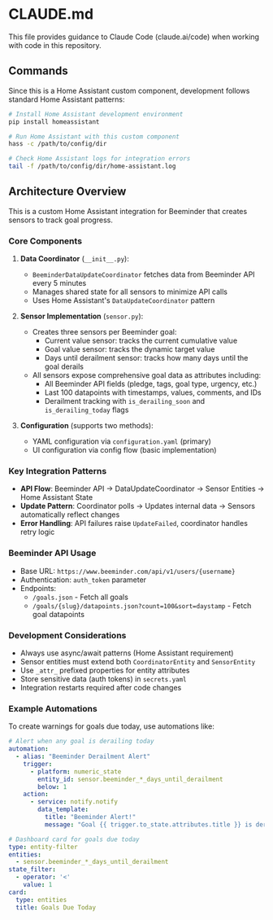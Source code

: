 # CLAUDE.md

This file provides guidance to Claude Code (claude.ai/code) when working with code in this repository.

## Commands

Since this is a Home Assistant custom component, development follows standard Home Assistant patterns:

```bash
# Install Home Assistant development environment
pip install homeassistant

# Run Home Assistant with this custom component
hass -c /path/to/config/dir

# Check Home Assistant logs for integration errors
tail -f /path/to/config/dir/home-assistant.log
```

## Architecture Overview

This is a custom Home Assistant integration for Beeminder that creates sensors to track goal progress.

### Core Components

1. **Data Coordinator** (`__init__.py`): 
   - `BeeminderDataUpdateCoordinator` fetches data from Beeminder API every 5 minutes
   - Manages shared state for all sensors to minimize API calls
   - Uses Home Assistant's `DataUpdateCoordinator` pattern

2. **Sensor Implementation** (`sensor.py`):
   - Creates three sensors per Beeminder goal:
     - Current value sensor: tracks the current cumulative value
     - Goal value sensor: tracks the dynamic target value
     - Days until derailment sensor: tracks how many days until the goal derails
   - All sensors expose comprehensive goal data as attributes including:
     - All Beeminder API fields (pledge, tags, goal type, urgency, etc.)
     - Last 100 datapoints with timestamps, values, comments, and IDs
     - Derailment tracking with `is_derailing_soon` and `is_derailing_today` flags

3. **Configuration** (supports two methods):
   - YAML configuration via `configuration.yaml` (primary)
   - UI configuration via config flow (basic implementation)

### Key Integration Patterns

- **API Flow**: Beeminder API → DataUpdateCoordinator → Sensor Entities → Home Assistant State
- **Update Pattern**: Coordinator polls → Updates internal data → Sensors automatically reflect changes
- **Error Handling**: API failures raise `UpdateFailed`, coordinator handles retry logic

### Beeminder API Usage

- Base URL: `https://www.beeminder.com/api/v1/users/{username}`
- Authentication: `auth_token` parameter
- Endpoints:
  - `/goals.json` - Fetch all goals
  - `/goals/{slug}/datapoints.json?count=100&sort=daystamp` - Fetch goal datapoints

### Development Considerations

- Always use async/await patterns (Home Assistant requirement)
- Sensor entities must extend both `CoordinatorEntity` and `SensorEntity`
- Use `_attr_` prefixed properties for entity attributes
- Store sensitive data (auth tokens) in `secrets.yaml`
- Integration restarts required after code changes

### Example Automations

To create warnings for goals due today, use automations like:

```yaml
# Alert when any goal is derailing today
automation:
  - alias: "Beeminder Derailment Alert"
    trigger:
      - platform: numeric_state
        entity_id: sensor.beeminder_*_days_until_derailment
        below: 1
    action:
      - service: notify.notify
        data_template:
          title: "Beeminder Alert!"
          message: "Goal {{ trigger.to_state.attributes.title }} is derailing today!"

# Dashboard card for goals due today
type: entity-filter
entities:
  - sensor.beeminder_*_days_until_derailment
state_filter:
  - operator: '<'
    value: 1
card:
  type: entities
  title: Goals Due Today
```